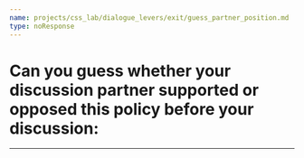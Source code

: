 ```yaml
---
name: projects/css_lab/dialogue_levers/exit/guess_partner_position.md
type: noResponse
---
```


# Can you guess whether **your discussion partner** supported or opposed this policy before your discussion:

---
